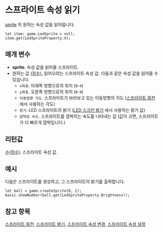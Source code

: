 # 스프라이트 속성 읽기

[sprite](/reference/game/create-sprite) 의 원하는 속성 값을 읽어옵니다.

```sig
let item: game.LedSprite = null;
item.get(LedSpriteProperty.X);
```

## 매개 변수

* **sprite**. 속성 값을 읽어올 스프라이트.
* 원하는 값 [(정수).](/types/number) 읽어오려는 스프라이트 속성 값. 다음과 같은 속성 값을 읽어올 수 있습니다. 
    * `x좌표`. 아래쪽 방향으로의 위치 (`0`-`4`)
    * `y좌표`. 오른쪽 방향으로의 위치 (`0`-`4`)
    * `이동방향 각도`. 스프라이트가 바라보고 있는 이동방향의 각도 ([스프라이트 회전](/reference/game/turn) 에서 사용하는 각도)
    * `밝기`. LED 스프라이트의 밝기 ([LED 스크린 밝기](/reference/led/brightness) 에서 사용하는 밝기 값)
    * `깜박임 속도`. 스프라이트를 깜박이는 속도를 나타내는 값 (값이 크면, 스프라이트가 더 빠르게 깜박입니다.)

## 리턴값

[수(정수)](/types/number). 스프라이트 속성 값.

## 예시

다음은 스프라이트를 생성하고, 그 스프라이트의 밝기를 출력합니다.

```blocks
let ball = game.createSprite(0, 2);
basic.showNumber(ball.get(LedSpriteProperty.Brightness));
```

## 참고 항목

[스프라이트 회전](/reference/game/turn), [스프라이트 밝기](/reference/led/brightness), [스프라이트 속성 변경](/reference/game/change), [스프라이트 속성 설정](/reference/game/set)
